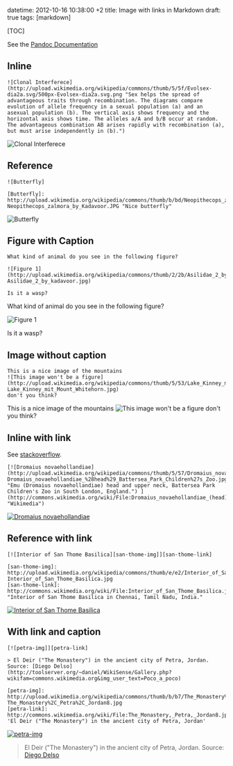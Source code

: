 datetime: 2012-10-16 10:38:00 +2
title: Image with links in Markdown
draft: true
tags: [markdown]

[TOC]

See the [Pandoc Documentation](http://johnmacfarlane.net/pandoc/README.html#images)

## Inline 

	![Clonal Interferece](http://upload.wikimedia.org/wikipedia/commons/thumb/5/5f/Evolsex-dia2a.svg/500px-Evolsex-dia2a.svg.png "Sex helps the spread of advantageous traits through recombination. The diagrams compare evolution of allele frequency in a sexual population (a) and an asexual population (b). The vertical axis shows frequency and the horizontal axis shows time. The alleles a/A and b/B occur at random. The advantageous combination AB arises rapidly with recombination (a), but must arise independently in (b).")

![Clonal Interferece](http://upload.wikimedia.org/wikipedia/commons/thumb/5/5f/Evolsex-dia2a.svg/500px-Evolsex-dia2a.svg.png "Sex helps the spread of advantageous traits through recombination. The diagrams compare evolution of allele frequency in a sexual population (a) and an asexual population (b). The vertical axis shows frequency and the horizontal axis shows time. The alleles a/A and b/B occur at random. The advantageous combination AB arises rapidly with recombination (a), but must arise independently in (b).")

## Reference

	![Butterfly]

	[Butterfly]: http://upload.wikimedia.org/wikipedia/commons/thumb/b/bd/Neopithecops_zalmora_by_Kadavoor.JPG/320px-Neopithecops_zalmora_by_Kadavoor.JPG "Nice butterfly"

![Butterfly]

[Butterfly]: http://upload.wikimedia.org/wikipedia/commons/thumb/b/bd/Neopithecops_zalmora_by_Kadavoor.JPG/320px-Neopithecops_zalmora_by_Kadavoor.JPG "Nice butterfly"

## Figure with Caption

	What kind of animal do you see in the following figure?

	![Figure 1](http://upload.wikimedia.org/wikipedia/commons/thumb/2/2b/Asilidae_2_by_kadavoor.jpg/320px-Asilidae_2_by_kadavoor.jpg)

	Is it a wasp?

What kind of animal do you see in the following figure?

![Figure 1](http://upload.wikimedia.org/wikipedia/commons/thumb/2/2b/Asilidae_2_by_kadavoor.jpg/320px-Asilidae_2_by_kadavoor.jpg)

Is it a wasp?

## Image without caption

	This is a nice image of the mountains
	![This image won't be a figure](http://upload.wikimedia.org/wikipedia/commons/thumb/5/53/Lake_Kinney_mit_Mount_Whitehorn.jpg/320px-Lake_Kinney_mit_Mount_Whitehorn.jpg)
	don't you think?

This is a nice image of the mountains
![This image won't be a figure](http://upload.wikimedia.org/wikipedia/commons/thumb/5/53/Lake_Kinney_mit_Mount_Whitehorn.jpg/320px-Lake_Kinney_mit_Mount_Whitehorn.jpg)
don't you think?

## Inline with link

See [stackoverflow](http://meta.stackoverflow.com/questions/2133/whats-the-recommended-syntax-for-an-image-with-a-link).

	[![Dromaius novaehollandiae](http://upload.wikimedia.org/wikipedia/commons/thumb/5/57/Dromaius_novaehollandiae_%28head%29_Battersea_Park_Children%27s_Zoo.jpg/180px-Dromaius_novaehollandiae_%28head%29_Battersea_Park_Children%27s_Zoo.jpg "Emu (Dromaius novaehollandiae) head and upper neck, Battersea Park Children's Zoo in South London, England.") ](http://commons.wikimedia.org/wiki/File:Dromaius_novaehollandiae_(head)_Battersea_Park_Children%27s_Zoo.jpg "Wikimedia")
	
[![Dromaius novaehollandiae](http://upload.wikimedia.org/wikipedia/commons/thumb/5/57/Dromaius_novaehollandiae_%28head%29_Battersea_Park_Children%27s_Zoo.jpg/180px-Dromaius_novaehollandiae_%28head%29_Battersea_Park_Children%27s_Zoo.jpg "Emu (Dromaius novaehollandiae) head and upper neck, Battersea Park Children's Zoo in South London, England.") ](http://commons.wikimedia.org/wiki/File:Dromaius_novaehollandiae_(head)_Battersea_Park_Children%27s_Zoo.jpg "Wikimedia")

## Reference with link

	[![Interior of San Thome Basilica][san-thome-img]][san-thome-link]

	[san-thome-img]: http://upload.wikimedia.org/wikipedia/commons/thumb/e/e2/Interior_of_San_Thome_Basilica.jpg/320px-Interior_of_San_Thome_Basilica.jpg
	[san-thome-link]: http://commons.wikimedia.org/wiki/File:Interior_of_San_Thome_Basilica.jpg "Interior of San Thome Basilica in Chennai, Tamil Nadu, India."

[![Interior of San Thome Basilica][san-thome-img]][san-thome-link]

[san-thome-img]: http://upload.wikimedia.org/wikipedia/commons/thumb/e/e2/Interior_of_San_Thome_Basilica.jpg/320px-Interior_of_San_Thome_Basilica.jpg
[san-thome-link]: http://commons.wikimedia.org/wiki/File:Interior_of_San_Thome_Basilica.jpg "Interior of San Thome Basilica in Chennai, Tamil Nadu, India."

## With link and caption

	[![petra-img]][petra-link]
	
	> El Deir ("The Monastery") in the ancient city of Petra, Jordan. Source: [Diego Delso](http://toolserver.org/~daniel/WikiSense/Gallery.php?wikifam=commons.wikimedia.org&img_user_text=Poco_a_poco)

	[petra-img]: http://upload.wikimedia.org/wikipedia/commons/thumb/b/b7/The_Monastery%2C_Petra%2C_Jordan8.jpg/320px-The_Monastery%2C_Petra%2C_Jordan8.jpg
	[petra-link]: http://commons.wikimedia.org/wiki/File:The_Monastery,_Petra,_Jordan8.jpg 'El Deir ("The Monastery") in the ancient city of Petra, Jordan'

[![petra-img]][petra-link]

> El Deir ("The Monastery") in the ancient city of Petra, Jordan. Source: [Diego Delso](http://toolserver.org/~daniel/WikiSense/Gallery.php?wikifam=commons.wikimedia.org&img_user_text=Poco_a_poco)

[petra-img]: http://upload.wikimedia.org/wikipedia/commons/thumb/b/b7/The_Monastery%2C_Petra%2C_Jordan8.jpg/320px-The_Monastery%2C_Petra%2C_Jordan8.jpg
[petra-link]: http://commons.wikimedia.org/wiki/File:The_Monastery,_Petra,_Jordan8.jpg 'El Deir ("The Monastery") in the ancient city of Petra, Jordan'

